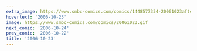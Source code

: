 ```yaml
---
extra_image: https://www.smbc-comics.com/comics/1448577334-20061023after.png
hovertext: '2006-10-23'
image: https://www.smbc-comics.com/comics/20061023.gif
next_comic: '2006-10-24'
prev_comic: '2006-10-22'
title: '2006-10-23'
---
```


